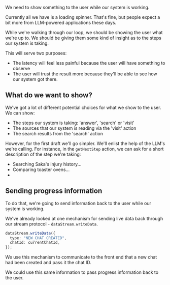 We need to show something to the user while our system is working.

Currently all we have is a loading spinner. That's fine, but people expect a bit more from LLM-powered applications these days.

While we're walking through our loop, we should be showing the user what we're up to. We should be giving them some kind of insight as to the steps our system is taking.

This will serve two purposes:

- The latency will feel less painful because the user will have something to observe
- The user will trust the result more because they'll be able to see how our system got there.

## What do we want to show?

We've got a lot of different potential choices for what we show to the user. We can show:

- The steps our system is taking: 'answer', 'search' or 'visit'
- The sources that our system is reading via the 'visit' action
- The search results from the 'search' action

However, for the first draft we'll go simpler. We'll enlist the help of the LLM's we're calling. For instance, in the `getNextStep` action, we can ask for a short description of the step we're taking:

- Searching Saka's injury history...
- Comparing toaster ovens...
-

## Sending progress information

To do that, we're going to send information back to the user while our system is working.

We've already looked at one mechanism for sending live data back through our stream protocol - `dataStream.writeData`.

```ts
dataStream.writeData({
  type: "NEW_CHAT_CREATED",
  chatId: currentChatId,
});
```

We use this mechanism to communicate to the front end that a new chat had been created and pass it the chat ID.

We could use this same information to pass progress information back to the user.

